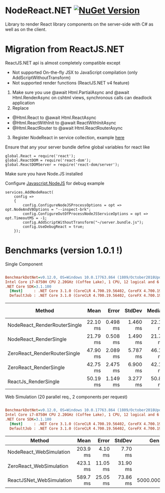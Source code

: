 # NodeReact.NET [![NuGet Version](https://img.shields.io/nuget/v/NodeReact.svg)](https://www.nuget.org/packages/NodeReact/) 
Library to render React library components on the server-side with C# as well as on the client.

# Migration from ReactJS.NET
ReactJS.NET api is almost completely compatible except
* Not supported On-the-fly JSX to JavaScript compilation (only AddScriptWithoutTransform)
* Not supported render functions (ReactJS.NET v4 feature)

1. Make sure you use @await Html.PartialAsync and @await Html.RenderAsync on cshtml views, synchronous calls can deadlock application 
2. Replace 
* @Html.React to @await Html.ReactAsync
* @Html.ReactWithInit to @await ReactWithInitAsync
* @Html.ReactRouter to @await Html.ReactRouterAsync
3. Register NodeReact in service collection, example [here](https://github.com/DaniilSokolyuk/NodeReact.NET/blob/14d48c55abc4baabe6562d2c0cc79a4186286d54/NodeReact.Sample.Webpack.AspNetCore/Startup.cs#L22)

Ensure that any your server bundle define global variables for react like
```
global.React = require('react');
global.ReactDOM = require('react-dom');
global.ReactDOMServer = require('react-dom/server');
```

Make sure you have Node.JS installed

Configure [Javascript.NodeJS](https://github.com/JeringTech/Javascript.NodeJS) for debug example
```
services.AddNodeReact(
    config =>
    {
        config.ConfigureNodeJSProcessOptions = opt => opt.NodeAndV8Options = "--inspect-brk";
        config.ConfigureOutOfProcessNodeJSServiceOptions = opt => opt.TimeoutMS = -1;
        config.AddScriptWithoutTransform("~/server.bundle.js");
        config.UseDebugReact = true;
    });
```

# Benchmarks (version 1.0.1 !)

Single Component
``` ini

BenchmarkDotNet=v0.12.0, OS=Windows 10.0.17763.864 (1809/October2018Update/Redstone5)
Intel Core i7-8750H CPU 2.20GHz (Coffee Lake), 1 CPU, 12 logical and 6 physical cores
.NET Core SDK=3.1.100
  [Host]     : .NET Core 3.1.0 (CoreCLR 4.700.19.56402, CoreFX 4.700.19.56404), X64 RyuJIT
  DefaultJob : .NET Core 3.1.0 (CoreCLR 4.700.19.56402, CoreFX 4.700.19.56404), X64 RyuJIT


```
|                       Method |     Mean |    Error |   StdDev |   Median | Gen 0 | Gen 1 | Gen 2 |  Allocated |
|----------------------------- |---------:|---------:|---------:|---------:|------:|------:|------:|-----------:|
| NodeReact_RenderRouterSingle | 22.10 ms | 0.498 ms | 1.460 ms | 22.14 ms |     - |     - |     - |   10.15 KB |
|       NodeReact_RenderSingle | 21.79 ms | 0.508 ms | 1.490 ms | 21.76 ms |     - |     - |     - |   10.23 KB |
| ZeroReact_RenderRouterSingle | 47.90 ms | 2.089 ms | 5.787 ms | 46.18 ms |     - |     - |     - |     7.4 KB |
|       ZeroReact_RenderSingle | 42.75 ms | 2.475 ms | 6.900 ms | 42.10 ms |     - |     - |     - |    4.73 KB |
|         ReactJs_RenderSingle | 50.19 ms | 1.149 ms | 3.277 ms | 50.89 ms |     - |     - |     - | 1305.15 KB |



Web Simulation (20 parallel req., 2 components per request)
``` ini

BenchmarkDotNet=v0.12.0, OS=Windows 10.0.17763.864 (1809/October2018Update/Redstone5)
Intel Core i7-8750H CPU 2.20GHz (Coffee Lake), 1 CPU, 12 logical and 6 physical cores
.NET Core SDK=3.1.100
  [Host]     : .NET Core 3.1.0 (CoreCLR 4.700.19.56402, CoreFX 4.700.19.56404), X64 RyuJIT
  DefaultJob : .NET Core 3.1.0 (CoreCLR 4.700.19.56402, CoreFX 4.700.19.56404), X64 RyuJIT


```
|                   Method |     Mean |    Error |   StdDev |     Gen 0 |     Gen 1 |     Gen 2 |   Allocated |
|------------------------- |---------:|---------:|---------:|----------:|----------:|----------:|------------:|
|  NodeReact_WebSimulation | 203.9 ms |  4.10 ms |  7.70 ms |         - |         - |         - |   416.34 KB |
|  ZeroReact_WebSimulation | 423.1 ms | 11.05 ms | 31.90 ms |         - |         - |         - |   376.23 KB |
| ReactJSNet_WebSimulation | 589.7 ms | 25.05 ms | 73.86 ms | 5000.0000 | 3000.0000 | 2000.0000 | 63152.93 KB |

